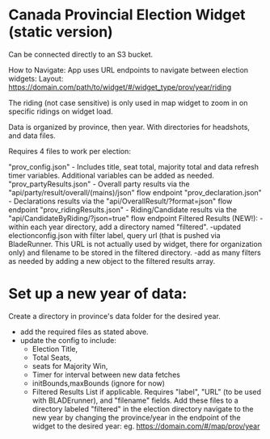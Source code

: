 # Canada Provincial Election Widget (static version)

Can be connected directly to an S3 bucket.

How to Navigate: App uses URL endpoints to navigate between election widgets: Layout: https://domain.com/path/to/widget/#/widget_type/prov/year/riding

The riding (not case sensitive) is only used in map widget to zoom in on specific ridings on widget load.

Data is organized by province, then year. With directories for headshots, and data files.

Requires 4 files to work per election:

"prov_config.json" - Includes title, seat total, majority total and data refresh timer variables. Additional variables can be added as needed.
"prov_partyResults.json" - Overall party results via the "api/party/result/overall/(mains)/json" flow endpoint
"prov_declaration.json" - Declarations results via the "api/OverallResult/?format=json" flow endpoint
"prov_ridingResults.json" - Riding/Candidate results via the "api/CandidateByRiding/?json=true" flow endpoint
Filtered Results (NEW!): -within each year directory, add a directory named "filtered". -updated electionconfig.json with filter label, query url (that is pushed via BladeRunner. This URL is not actually used by widget, there for organization only) and filename to be stored in the filtered directory. -add as many filters as needed by adding a new object to the filtered results array.

# Set up a new year of data:

Create a directory in province's data folder for the desired year.
- add the required files as stated above.
- update the config to include: 
  - Election Title, 
  - Total Seats, 
  - seats for Majority Win, 
  - Timer for interval between new data fetches
  - initBounds,maxBounds (ignore for now)
  - Filtered Results List if applicable. Requires "label", "URL" (to be used with BLADErunner), and "filename" fields. Add these files to a directory labeled "filtered" in the election directory
navigate to the new year by changing the province/year in the endpoint of the widget to the desired year: eg. https://domain.com/#/map/prov/year
